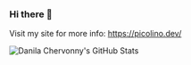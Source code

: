 ### Hi there 👋

Visit my site for more info: https://picolino.dev/

![Danila Chervonny's GitHub Stats](https://github-readme-stats.vercel.app/api?username=picolino&show_icons=true&hide=["stars"])
